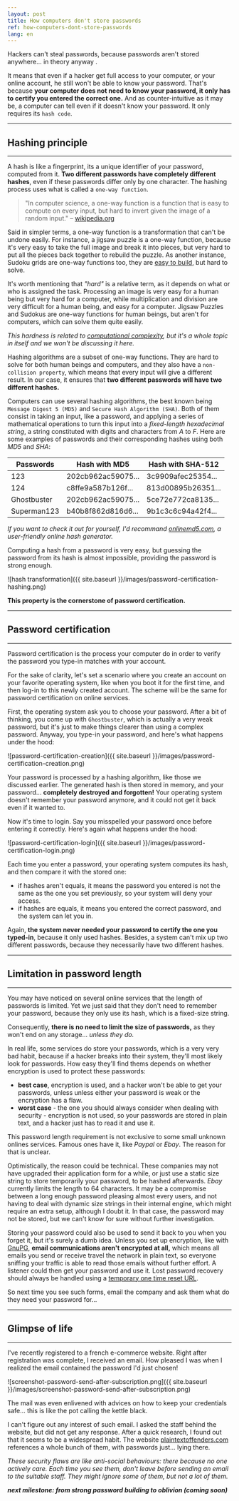 ```yaml
---
layout: post
title: How computers don't store passwords
ref: how-computers-dont-store-passwords
lang: en
---
```


Hackers can't steal passwords, because passwords aren't stored anywhere... in theory anyway .

It means that even if a hacker get full access to your computer, or your online account, he still won't be able to know your password. That's because **your computer does not need to know your password, it only has to certify you entered the correct one.** And as counter-intuitive as it may be, a computer can tell even if it doesn't know your password. It only requires its `hash code`.

---

## Hashing principle

---

A hash is like a fingerprint, its a unique identifier of your password, computed from it. **Two different passwords have completely different hashes**, even if these passwords differ only by one character. The hashing process uses what is called a `one-way function`.

> "In computer science, a one-way function is a function that is easy to compute on every input, but hard to invert given the image of a random input."
– [wikipedia.org](https://en.wikipedia.org/wiki/One-way_function)

Said in simpler terms, a one-way function is a transformation that can't be undone easily. For instance, a jigsaw puzzle is a one-way function, because it's very easy to take the full image and break it into pieces, but very hard to put all the pieces back together to rebuild the puzzle. As another instance, Sudoku grids are one-way functions too, they are [easy to build](http://www.wikihow.com/Create-a-Sudoku), but hard to solve.

It's worth mentioning that *"hard"* is a relative term, as it depends on what or who is assigned the task. Processing an image is very easy for a human being but very hard for a computer, while multiplication and division are very difficult for a human being, and easy for a computer. Jigsaw Puzzles and Sudokus are one-way functions for human beings, but aren't for computers, which can solve them quite easily.

*This hardness is related to [computational complexity](https://en.wikipedia.org/wiki/Computational_complexity_theory), but it's a whole topic in itself and we won't be discussing it here.*

Hashing algorithms are a subset of one-way functions. They are hard to solve for both human beings and computers, and they also have a `non-collision property`, which means that every input will give a different result. In our case, it ensures that **two different passwords will have two different hashes.**

Computers can use several hashing algorithms, the best known being `Message Digest 5 (MD5)` and `Secure Hash Algorithm (SHA)`. Both of them consist in taking an input, like a password, and applying a series of mathematical operations to turn this input into a *fixed-length hexadecimal string*, a string constituted with digits and characters from *A* to *F*. Here are some examples of passwords and their corresponding hashes using both *MD5* and *SHA*:

| Passwords            | Hash with MD5        | Hash with SHA-512  |
| -------------------- | -------------------- | ------------------ |
| 123                  | 202cb962ac59075...   | 3c9909afec25354... |
| 124                  | c8ffe9a587b126f...   | 813d00895b26351... |
| Ghostbuster          | 202cb962ac59075...   | 5ce72e772ca8135... |
| Superman123          | b40b8f862d816d6...   | 9b1c3c6c94a42f4... |

*If you want to check it out for yourself, I'd recommand [onlinemd5.com](http://onlinemd5.com/), a user-friendly online hash generator.*

Computing a hash from a password is very easy, but guessing the password from its hash is almost impossible, providing the password is strong enough.

![hash transformation]({{ site.baseurl }}/images/password-certification-hashing.png)

**This property is the cornerstone of password certification.**

---

## Password certification

---

Password certification is the process your computer do in order to verify the password you type-in matches with your account.

For the sake of clarity, let's set a scenario where you create an account on your favorite operating system, like when you boot it for the first time, and then log-in to this newly created account. The scheme will be the same for password certification on online services.

First, the operating system ask you to choose your password. After a bit of thinking, you come up with `Ghostbuster`, which is actually a very weak password, but it's just to make things clearer than using a complex password. Anyway, you type-in your password, and here's what happens under the hood:

![password-certification-creation]({{ site.baseurl }}/images/password-certification-creation.png)

Your password is processed by a hashing algorithm, like those we discussed earlier. The generated hash is then stored in memory, and your password... **completely destroyed and forgotten!** Your operating system doesn't remember your password anymore, and it could not get it back even if it wanted to.

Now it's time to login. Say you misspelled your password once before entering it correctly. Here's again what happens under the hood:

![password-certification-login]({{ site.baseurl }}/images/password-certification-login.png)

Each time you enter a password, your operating system computes its hash, and then compare it with the stored one:

* if hashes aren't equals, it means the password you entered is not the same as the one you set previously, so your system will deny your access.
* if hashes are equals, it means you entered the correct password, and the system can let you in.

Again, **the system never needed your password to certify the one you typed-in**, because it only used hashes. Besides, a system can't mix up two different passwords, because they necessarily have two different hashes.

---

## Limitation in password length

---

You may have noticed on several online services that the length of passwords is limited. Yet we just said that they don't need to remember your password, because they only use its hash, which is a fixed-size string.

Consequently, **there is no need to limit the size of passwords,** as they won't end on any storage... *unless they do.*

In real life, some services do store your passwords, which is a very very bad habit, because if a hacker breaks into their system, they'll most likely look for passwords. How easy they'll find thems depends on whether encryption is used to protect these passwords:

* **best case**, encryption is used, and a hacker won't be able to get your passwords, unless unless either your password is weak or the encryption has a flaw.
* **worst case** - the one you should always consider when dealing with security - encryption is not used, so your passwords are stored in plain text, and a hacker just has to read it and use it.

This password length requirement is not exclusive to some small unknown onlines services. Famous ones have it, like *Paypal* or *Ebay*. The reason for that is unclear.

Optimistically, the reason could be technical. These companies may not have upgraded their application form for a while, or just use a static size string to store temporarily your password, to be hashed afterwards. *Ebay* currently limits the length to 64 characters. It may be a compromise between a long enough password pleasing almost every users, and not having to deal with dynamic size strings in their internal engine, which might require an extra setup, although I doubt it. In that case, the password may not be stored, but we can't know for sure without further investigation.

Storing your password could also be used to send it back to you when you forget it, but it's surely a dumb idea. Unless you set up encryption, like with [GnuPG](https://www.gnupg.org/), **email communications aren't encrypted at all,** which means all emails you send or receive travel the network in plain text, so everyone sniffing your traffic is able to read those emails without further effort. A listener could then get your password and use it. Lost password recovery should always be handled using a [temporary one time reset URL](https://www.owasp.org/index.php/Forgot_Password_Cheat_Sheet#Step_3.29_Send_a_Token_Over_a_Side-Channel).

So next time you see such forms, email the company and ask them what do they need your password for...

---

## Glimpse of life

---

I've recently registered to a french e-commerce website. Right after registration was complete, I received an email. How pleased I was when I realized the email contained the password I'd just chosen!

![screenshot-password-send-after-subscription.png]({{ site.baseurl }}/images/screenshot-password-send-after-subscription.png)

The mail was even enlivened with advices on how to keep your credentials safe... this is like the pot calling the kettle black.

I can't figure out any interest of such email. I asked the staff behind the website, but did not get any response. After a quick research, I found out that it seems to be a widespread habit. The website [plaintextoffenders.com](http://plaintextoffenders.com/) references a whole bunch of them, with passwords just... lying there.

*These security flaws are like anti-social behaviours: there because no one actively care. Each time you see them, don't leave before sending an email to the suitable staff. They might ignore some of them, but not a lot of them.*

***next milestone: from strong password building to oblivion (coming soon)***


